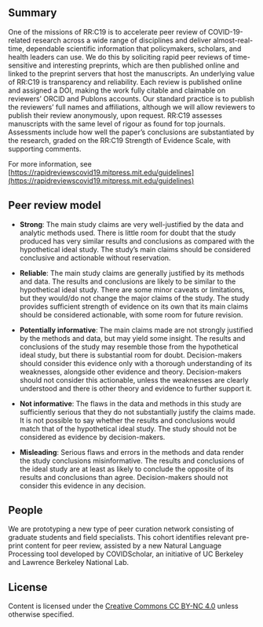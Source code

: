 ## Summary

One of the missions of RR:C19 is to accelerate peer review of COVID-19-related research across a wide range of disciplines and deliver almost-real-time, dependable scientific information that policymakers, scholars, and health leaders can use. We do this by soliciting rapid peer reviews of time-sensitive and interesting preprints, which are then published online and linked to the preprint servers that host the manuscripts.
An underlying value of RR:C19 is transparency and reliability. Each review is published online and assigned a DOI, making the work fully citable and claimable on reviewers’ ORCID and Publons accounts. Our standard practice is to publish the reviewers’ full names and affiliations, although we will allow reviewers to publish their review anonymously, upon request.
RR:C19 assesses manuscripts with the same level of rigour as found for top journals. Assessments include how well the paper’s conclusions are substantiated by the research, graded on the RR:C19 Strength of Evidence Scale, with supporting comments.

For more information, see [https://rapidreviewscovid19.mitpress.mit.edu/guidelines](https://rapidreviewscovid19.mitpress.mit.edu/guidelines)

## Peer review model

- **Strong**: The main study claims are very well-justified by the data and analytic methods used. There is little room for doubt that the study produced has very similar results and conclusions as compared with the hypothetical ideal study. The study’s main claims should be considered conclusive and actionable without reservation.

- **Reliable**: The main study claims are generally justified by its methods and data. The results and conclusions are likely to be similar to the hypothetical ideal study. There are some minor caveats or limitations, but they would/do not change the major claims of the study. The study provides sufficient strength of evidence on its own that its main claims should be considered actionable, with some room for future revision.

- **Potentially informative**: The main claims made are not strongly justified by the methods and data, but may yield some insight. The results and conclusions of the study may resemble those from the hypothetical ideal study, but there is substantial room for doubt. Decision-makers should consider this evidence only with a thorough understanding of its weaknesses, alongside other evidence and theory. Decision-makers should not consider this actionable, unless the weaknesses are clearly understood and there is other theory and evidence to further support it.

- **Not informative**: The flaws in the data and methods in this study are sufficiently serious that they do not substantially justify the claims made. It is not possible to say whether the results and conclusions would match that of the hypothetical ideal study. The study should not be considered as evidence by decision-makers.

- **Misleading**: Serious flaws and errors in the methods and data render the study conclusions misinformative. The results and conclusions of the ideal study are at least as likely to conclude the opposite of its results and conclusions than agree. Decision-makers should not consider this evidence in any decision.

## People

We are prototyping a new type of peer curation network consisting of graduate students and field specialists. This cohort identifies relevant pre-print content for peer review, assisted by a new Natural Language Processing tool developed by COVIDScholar, an initiative of UC Berkeley and Lawrence Berkeley National Lab.

## License
Content is licensed under the [Creative Commons CC BY-NC 4.0](https://creativecommons.org/licenses/by-nc/4.0/) unless otherwise specified.

